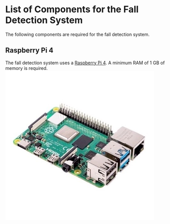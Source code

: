 # List of Components for the Fall Detection System

The following components are required for the fall detection system.

## Raspberry Pi 4
The fall detection system uses a [Raspberry Pi 4](https://www.raspberrypi.org/products/raspberry-pi-4-model-b/).  A minimum RAM of 1 GB of memory is required. 
![](https://github.com/vsv04/Fall-Detection-System/blob/master/COMPONENTS%20LIST/Images/Raspberry%20Pi%204.jpg)
